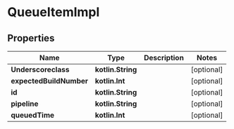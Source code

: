 
# QueueItemImpl

## Properties
Name | Type | Description | Notes
------------ | ------------- | ------------- | -------------
**Underscoreclass** | **kotlin.String** |  |  [optional]
**expectedBuildNumber** | **kotlin.Int** |  |  [optional]
**id** | **kotlin.String** |  |  [optional]
**pipeline** | **kotlin.String** |  |  [optional]
**queuedTime** | **kotlin.Int** |  |  [optional]



